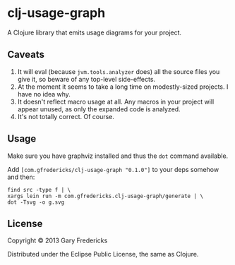 # clj-usage-graph

A Clojure library that emits usage diagrams for your project.

## Caveats

1. It will eval (because `jvm.tools.analyzer` does) all the source
   files you give it, so beware of any top-level side-effects.
2. At the moment it seems to take a long time on modestly-sized
   projects.  I have no idea why.
3. It doesn't reflect macro usage at all. Any macros in your project
   will appear unused, as only the expanded code is analyzed.
4. It's not totally correct. Of course.

## Usage

Make sure you have graphviz installed and thus the `dot` command
available.

Add `[com.gfredericks/clj-usage-graph "0.1.0"]` to your deps somehow
and then:

```
find src -type f | \
xargs lein run -m com.gfredericks.clj-usage-graph/generate | \
dot -Tsvg -o g.svg
```

## License

Copyright © 2013 Gary Fredericks

Distributed under the Eclipse Public License, the same as Clojure.
